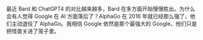 最近 Bard 和 ChatGPT4 的对比越来越多，Bard 在多方面开始慢慢胜出。为什么会有人觉得 Google 在 AI 方面落后了？AlphaGo 在 2016 年就已经那么强了，他们主动退役了 AlphaGo。我相信 Google 依然是那个最强大的 Google，他们只是把怪兽关进了笼子里。